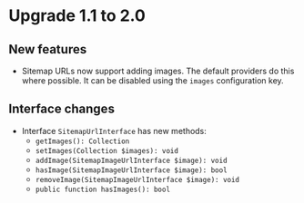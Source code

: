 # Upgrade 1.1 to 2.0

## New features

* Sitemap URLs now support adding images. The default providers do this where possible. It can be disabled using the `images` configuration key.

## Interface changes

* Interface `SitemapUrlInterface` has new methods:
    * `getImages(): Collection`
    * `setImages(Collection $images): void`
    * `addImage(SitemapImageUrlInterface $image): void`
    * `hasImage(SitemapImageUrlInterface $image): bool`
    * `removeImage(SitemapImageUrlInterface $image): void`
    * `public function hasImages(): bool`
